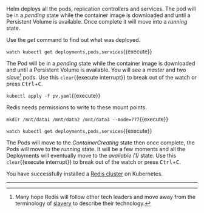 Helm deploys all the pods, replication controllers and services. The pod will be in a _pending_ state while the container image is downloaded and until a Persistent Volume is available. Once complete it will move into a _running_ state.

Use the _get_ command to find out what was deployed.

`watch kubectl get deployments,pods,services`{{execute}}

The Pod will be in a _pending_ state while the container image is downloaded and until a Persistent Volume is available. You will see a _master_ and two _slave_[^1] pods. Use this ```clear```{{execute interrupt}} to break out of the watch or press <kbd>Ctrl</kbd>+<kbd>C</kbd>.

`kubectl apply -f pv.yaml`{{execute}}

Redis needs permissions to write to these mount points.

`mkdir /mnt/data1 /mnt/data2 /mnt/data3 --mode=777`{{execute}}

`watch kubectl get deployments,pods,services`{{execute}}

The Pods will move to the _ContainerCreating_ state then once complete, the Pods will move to the _running_ state. It will be a few moments and all the Deployments will eventually move to the _available (1)_ state. Use this ```clear```{{execute interrupt}} to break out of the watch or press <kbd>Ctrl</kbd>+<kbd>C</kbd>.

You have successfully installed a [Redis cluster](https://[[HOST_SUBDOMAIN]]-31112-[[KATACODA_HOST]].environments.katacoda.com/) on Kubernetes.

-----

[^1]: Many hope Redis will follow other tech leaders and move away from the terminology of [slavery](https://en.wikipedia.org/wiki/Master/slave_%28technology%29) to describe their technology.

